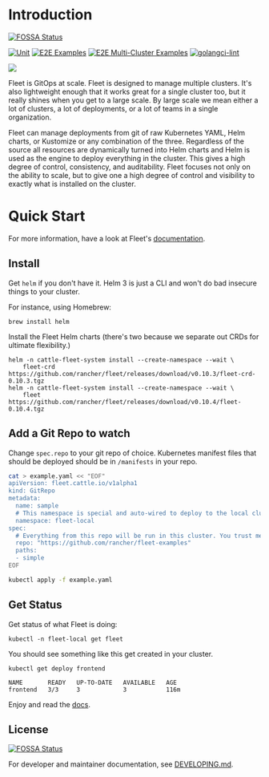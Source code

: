 # Introduction
[![FOSSA Status](https://app.fossa.com/api/projects/git%2Bgithub.com%2Francher%2Ffleet.svg?type=shield)](https://app.fossa.com/projects/git%2Bgithub.com%2Francher%2Ffleet?ref=badge_shield)


[![Unit](https://github.com/rancher/fleet/actions/workflows/ci.yml/badge.svg)](https://github.com/rancher/fleet/actions/workflows/ci.yml)
[![E2E Examples](https://github.com/rancher/fleet/actions/workflows/e2e-ci.yml/badge.svg?event=schedule)](https://github.com/rancher/fleet/actions/workflows/e2e-ci.yml)
[![E2E Multi-Cluster Examples](https://github.com/rancher/fleet/actions/workflows/e2e-multicluster-ci.yml/badge.svg?event=schedule)](https://github.com/rancher/fleet/actions/workflows/e2e-multicluster-ci.yml)
[![golangci-lint](https://github.com/rancher/fleet/actions/workflows/golangci-lint.yml/badge.svg?event=schedule)](https://github.com/rancher/fleet/actions/workflows/golangci-lint.yml)

![](./docs/arch.png)

Fleet is GitOps at scale. Fleet is designed to manage multiple clusters. It's also lightweight
enough that it works great for a single cluster too, but it really shines
when you get to a large scale. By large scale we mean either a lot of clusters, a lot of deployments, or a lot of
teams in a single organization.

Fleet can manage deployments from git of raw Kubernetes YAML, Helm charts, or Kustomize or any combination of the three.
Regardless of the source all resources are dynamically turned into Helm charts and Helm is used as the engine to
deploy everything in the cluster. This gives a high degree of control, consistency, and auditability. Fleet focuses not only on
the ability to scale, but to give one a high degree of control and visibility to exactly what is installed on the cluster.

# Quick Start

For more information, have a look at Fleet's [documentation](https://fleet.rancher.io/).

## Install

Get `helm` if you don't have it.  Helm 3 is just a CLI and won't do bad insecure
things to your cluster.

For instance, using Homebrew:
```
brew install helm
```

Install the Fleet Helm charts (there's two because we separate out CRDs for ultimate flexibility.)

```shell
helm -n cattle-fleet-system install --create-namespace --wait \
    fleet-crd https://github.com/rancher/fleet/releases/download/v0.10.3/fleet-crd-0.10.3.tgz
helm -n cattle-fleet-system install --create-namespace --wait \
    fleet https://github.com/rancher/fleet/releases/download/v0.10.4/fleet-0.10.4.tgz
```

## Add a Git Repo to watch

Change `spec.repo` to your git repo of choice.  Kubernetes manifest files that should
be deployed should be in `/manifests` in your repo.

```bash
cat > example.yaml << "EOF"
apiVersion: fleet.cattle.io/v1alpha1
kind: GitRepo
metadata:
  name: sample
  # This namespace is special and auto-wired to deploy to the local cluster
  namespace: fleet-local
spec:
  # Everything from this repo will be run in this cluster. You trust me right?
  repo: "https://github.com/rancher/fleet-examples"
  paths:
  - simple
EOF

kubectl apply -f example.yaml
```

## Get Status

Get status of what Fleet is doing:

```shell
kubectl -n fleet-local get fleet
```

You should see something like this get created in your cluster.

```
kubectl get deploy frontend
```
```
NAME       READY   UP-TO-DATE   AVAILABLE   AGE
frontend   3/3     3            3           116m
```

Enjoy and read the [docs](https://fleet.rancher.io/).

## License
[![FOSSA Status](https://app.fossa.com/api/projects/git%2Bgithub.com%2Francher%2Ffleet.svg?type=large)](https://app.fossa.com/projects/git%2Bgithub.com%2Francher%2Ffleet?ref=badge_large)

For developer and maintainer documentation, see [DEVELOPING.md](./DEVELOPING.md).

